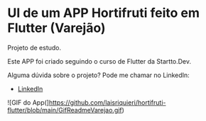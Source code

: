 # UI de um APP Hortifruti feito em Flutter (Varejão)

Projeto de estudo.

Este APP foi criado seguindo o curso de Flutter da Startto.Dev.

Alguma dúvida sobre o projeto? Pode me chamar no LinkedIn:

- [LinkedIn](https://www.linkedin.com/in/lais-riquieri/)

![GIF do App(]https://github.com/laisriquieri/hortifruti-flutter/blob/main/GifReadmeVarejao.gif)
